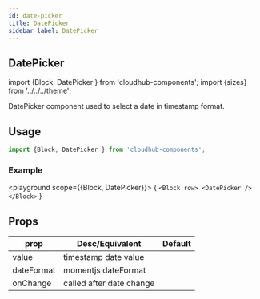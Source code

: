 ```yaml
---
id: date-picker
title: DatePicker
sidebar_label: DatePicker
---
```


## DatePicker


import {Block, DatePicker } from 'cloudhub-components';
import {sizes} from '../../../theme';

DatePicker component used to select a date in timestamp format.

## Usage

```js
import {Block, DatePicker } from 'cloudhub-components';
```
### Example

<playground scope={{Block, DatePicker}}>
{
`<Block row>
   <DatePicker />
</Block>`
}
</playground>



## Props



<Block>
    <table>
        <thead>
            <tr><th>prop</th><th>Desc/Equivalent</th><th>Default</th></tr>
        </thead>
        <tbody>
            <tr><td>value</td><td>timestamp date value</td><td></td></tr>
            <tr><td>dateFormat</td><td>momentjs dateFormat</td><td></td></tr>
            <tr><td>onChange</td><td>called after date change</td><td></td></tr>
        </tbody>
    </table>
</Block>